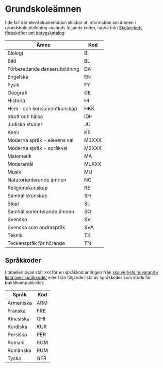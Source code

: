 Grundskoleämnen
===============
I de fall där elevdokumentation skickar ut information om ämnen i grundskoleutbildning används följande koder, tagna från [Skolverkets föreskrifter om betygskatalog](https://www.skolverket.se/regelverk/skolfs/skolfs?_xurl_=http%3A%2F%2Fwww5.skolverket.se%2Fwtpub%2Fws%2Fskolfs%2Fwpubext%2Ffs%2FRecord%3Fk%3D2263):

Ämne                           | Kod
-------------------------------|--------
 Biologi                       | BI
 Bild                          | BL
 Förberedande dansarutbildning | DA
 Engelska                      | EN
 Fysik                         | FY
 Geografi                      | GE
 Historia                      | HI
 Hem- och konsumentkunskap     | HKK
 Idrott och hälsa              | IDH
 Judiska studier               | JU
 Kemi                          | KE
 Moderna språk - elevens val   | M1XXX
 Moderna språk - språkval      | M2XXX
 Matematik                     | MA
 Modersmål                     | MLXXX
 Musik                         | MU
 Naturorienterande ämnen       | NO
 Religionskunskap              | RE
 Samhällskunskap               | SH
 Slöjd                         | SL
 Samhällsorienterande ämnen    | SO
 Svenska                       | SV
 Svenska som andraspråk        | SVA
 Teknik                        | TK
 Teckenspråk för hörande       | TN

Språkkoder
----------
I tabellen ovan står `XXX` för en språkkod antingen från [skolverkets nuvarande lista över språkkoder](https://www.skolverket.se/om-skolverket/publikationer/visa-enskild-publikation?_xurl_=http%3A%2F%2Fwww5.skolverket.se%2Fwtpub%2Fws%2Fskolbok%2Fwpubext%2Ftrycksak%2FBlob%2Fpdf3343.pdf%3Fk%3D3343) eller från följande lista av språkkoder som stöds för bakåtkompatibilitet:

Språk     | Kod
----------|-----
Armeniska | ARM
Franska   | FRE
Kinesiska | CHI
Kurdiska  | KUR
Persiska  | PER
Romani    | ROM
Rumänska  | RUM
Tyska     | GER
